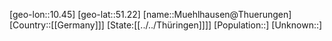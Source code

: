 ﻿---
location: [51.22,10.45]
type: City
tags:
- geo/City


SpocWebEntityId: 32656
isDeleted: false
confidential: public

---
[geo-lon::10.45]
[geo-lat::51.22]
[name::Muehlhausen@Thuerungen]
[Country::[[Germany]]]
[State:[[../../Thüringen]]]]
[Population::]
[Unknown::]


